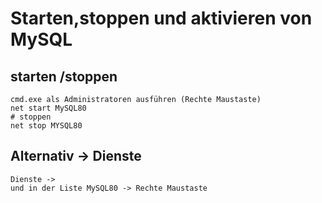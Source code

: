 # Starten,stoppen und aktivieren von MySQL

## starten /stoppen 

```
cmd.exe als Administratoren ausführen (Rechte Maustaste) 
net start MySQL80 
# stoppen 
net stop MYSQL80 

```

## Alternativ -> Dienste 

```
Dienste ->
und in der Liste MySQL80 -> Rechte Maustaste
```
